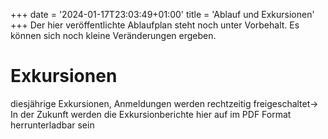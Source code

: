 +++
date = '2024-01-17T23:03:49+01:00'
title = 'Ablauf und Exkursionen'
+++
Der hier veröffentlichte Ablaufplan steht noch unter Vorbehalt. Es können sich noch kleine Veränderungen ergeben.

# Exkursionen
diesjährige Exkursionen, Anmeldungen werden rechtzeitig freigeschaltet->
In der Zukunft werden die Exkursionberichte hier auf im PDF Format herrunterladbar sein